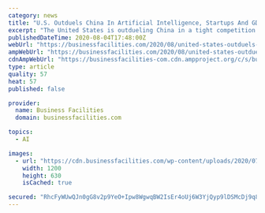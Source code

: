```yaml
---
category: news
title: "U.S. Outduels China In Artificial Intelligence, Startups And GDP"
excerpt: "The United States is outdueling China in a tight competition for global economic hegemony in Business Facilities‘ 16th Annual Rankings Report. “The United States remains the world’s ..."
publishedDateTime: 2020-08-04T17:48:00Z
webUrl: "https://businessfacilities.com/2020/08/united-states-outduels-china-artificial-intelligence-startups-gdp/"
ampWebUrl: "https://businessfacilities.com/2020/08/united-states-outduels-china-artificial-intelligence-startups-gdp/amp/"
cdnAmpWebUrl: "https://businessfacilities-com.cdn.ampproject.org/c/s/businessfacilities.com/2020/08/united-states-outduels-china-artificial-intelligence-startups-gdp/amp/"
type: article
quality: 57
heat: 57
published: false

provider:
  name: Business Facilities
  domain: businessfacilities.com

topics:
  - AI

images:
  - url: "https://cdn.businessfacilities.com/wp-content/uploads/2020/07/BFRankings2020-Feature-Yellow.jpg"
    width: 1200
    height: 630
    isCached: true

secured: "RhcFyWUwQJn0gG8v2p9YeO+Ipw8WgwqBW2IsEr4oUj6W3YjQyp9lDSMcDj9q8GAA+WENVmDjplh4WloOjUdZvKwQAQ7S0bL1P9fSiEa8sZiBZctVILhphXb8E5ZHAMVt2ML32QeHI14c80bixBetNvtpBfjnlxIX1FU7F87wx0JcMzczyxcYdWfVFf5yXGI+GLp6yBVFtqTFyM/0OxvYQj0WaxBj48KrnjAVhBpaDgIyK5MmPfUZn6xs7AtNnQM6/2jUDwwayfA3Cr6l+yPNVycSNamjkeKApLPjqDDYP/XS5P8YBAk6tpRCgpZ7PiQsidvjxUoPHgd7ZVS9lqC9LA==;Xw4sSLXc52LKTAKYY3Rdcw=="
---
```


